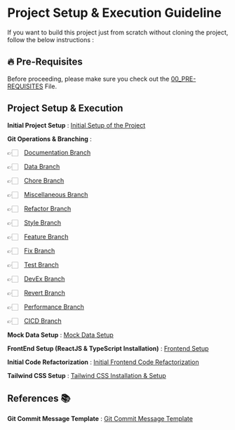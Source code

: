 # Project Setup & Execution Guideline

If you want to build this project just from scratch without cloning the project, follow the below instructions : 

## 🔥 Pre-Requisites

Before proceeding, please make sure you check out the [00_PRE-REQUISITES](/documentation/00_PRE-REQUISITES.md) File.

## Project Setup & Execution

**Initial Project Setup** : [Initial Setup of the Project](documentation/01_INITIAL-SETUP.md)

**Git Operations & Branching** : 

👉🏻&emsp;[Documentation Branch](documentation/02_GIT-BRANCHING/02-01_DOCUMENTATION-BRANCH.md)

👉🏻&emsp;[Data Branch](documentation/02_GIT-BRANCHING/02-02_DATA-BRANCH.md)

👉🏻&emsp;[Chore Branch](documentation/02_GIT-BRANCHING/02-03_CHORE-BRANCH.md)

👉🏻&emsp;[Miscellaneous Branch](documentation/02_GIT-BRANCHING/02-04_MISCELLANEOUS-BRANCH.md)

👉🏻&emsp;[Refactor Branch](documentation/02_GIT-BRANCHING/02-05_REFACTOR-BRANCH.md)

👉🏻&emsp;[Style Branch](documentation/02_GIT-BRANCHING/02-06_STYLE-BRANCH.md)

👉🏻&emsp;[Feature Branch](documentation/02_GIT-BRANCHING/02-07_FEATURE-BRANCH.md)

👉🏻&emsp;[Fix Branch](documentation/02_GIT-BRANCHING/02-08_FIX-BRANCH.md)

👉🏻&emsp;[Test Branch](documentation/02_GIT-BRANCHING/02-09_TEST-BRANCH.md)

👉🏻&emsp;[DevEx Branch](documentation/02_GIT-BRANCHING/02-10_DEVEX-BRANCH.md)

👉🏻&emsp;[Revert Branch](documentation/02_GIT-BRANCHING/02-11_REVERT-BRANCH.md)

👉🏻&emsp;[Performance Branch](documentation/02_GIT-BRANCHING/02-12_PERFORMANCE-BRANCH.md)

👉🏻&emsp;[CICD Branch](documentation/02_GIT-BRANCHING/02-13_CICD-BRANCH.md)

**Mock Data Setup** : [Mock Data Setup](documentation/02_MOCK-SETUP.md)

**FrontEnd Setup (ReactJS & TypeScript Installation)** : [Frontend Setup](documentation/03_FRONTEND-SETUP.md)

**Initial Code Refactorization** : [Initial Frontend Code Refactorization](documentation/03-01_FRONTEND-INITIAL-REFACTOR.md)

**Tailwind CSS Setup** : [Tailwind CSS Installation & Setup](documentation/04_TAILWINDCSS-SETUP.md)

## References 📚

**Git Commit Message Template** : [Git Commit Message Template](./GIT-COMMIT-MESSAGE-TEMPLATE.md)